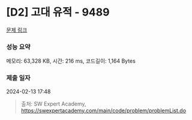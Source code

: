 # [D2] 고대 유적 - 9489 

[문제 링크](https://swexpertacademy.com/main/code/problem/problemDetail.do?contestProbId=AXAd8-d6MRoDFARP) 

### 성능 요약

메모리: 63,328 KB, 시간: 216 ms, 코드길이: 1,164 Bytes

### 제출 일자

2024-02-13 17:48



> 출처: SW Expert Academy, https://swexpertacademy.com/main/code/problem/problemList.do